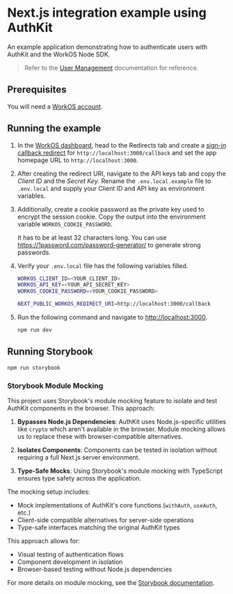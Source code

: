 # Next.js integration example using AuthKit

An example application demonstrating how to authenticate users with AuthKit and the WorkOS Node SDK.

> Refer to the [User Management](https://workos.com/docs/user-management) documentation for reference.

## Prerequisites

You will need a [WorkOS account](https://dashboard.workos.com/signup).

## Running the example

1. In the [WorkOS dashboard](https://dashboard.workos.com), head to the Redirects tab and create a [sign-in callback redirect](https://workos.com/docs/user-management/1-configure-your-project/configure-a-redirect-uri) for `http://localhost:3000/callback` and set the app homepage URL to `http://localhost:3000`.

2. After creating the redirect URI, navigate to the API keys tab and copy the _Client ID_ and the _Secret Key_. Rename the `.env.local.example` file to `.env.local` and supply your Client ID and API key as environment variables.

3. Additionally, create a cookie password as the private key used to encrypt the session cookie. Copy the output into the environment variable `WORKOS_COOKIE_PASSWORD`.

   It has to be at least 32 characters long. You can use https://1password.com/password-generator/ to generate strong passwords.

4. Verify your `.env.local` file has the following variables filled.

   ```bash
   WORKOS_CLIENT_ID=<YOUR_CLIENT_ID>
   WORKOS_API_KEY=<YOUR_API_SECRET_KEY>
   WORKOS_COOKIE_PASSWORD=<YOUR_COOKIE_PASSWORD>

   NEXT_PUBLIC_WORKOS_REDIRECT_URI=http://localhost:3000/callback
   ```

5. Run the following command and navigate to [http://localhost:3000](http://localhost:3000).

   ```bash
   npm run dev
   ```

## Running Storybook

```bash
npm run storybook
```

### Storybook Module Mocking

This project uses Storybook's module mocking feature to isolate and test AuthKit components in the browser. This approach:

1. **Bypasses Node.js Dependencies**: AuthKit uses Node.js-specific utilities like `crypto` which aren't available in the browser. Module mocking allows us to replace these with browser-compatible alternatives.

2. **Isolates Components**: Components can be tested in isolation without requiring a full Next.js server environment.

3. **Type-Safe Mocks**: Using Storybook's module mocking with TypeScript ensures type safety across the application.

The mocking setup includes:

- Mock implementations of AuthKit's core functions (`withAuth`, `useAuth`, etc.)
- Client-side compatible alternatives for server-side operations
- Type-safe interfaces matching the original AuthKit types

This approach allows for:

- Visual testing of authentication flows
- Component development in isolation
- Browser-based testing without Node.js dependencies

For more details on module mocking, see the [Storybook documentation](https://storybook.js.org/blog/type-safe-module-mocking/).
